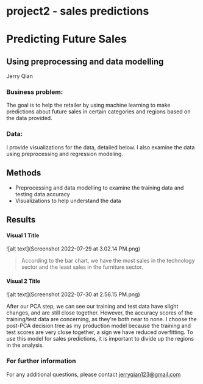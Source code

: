 # project2 - sales predictions
# Predicting Future Sales
## Using preprocessing and data modelling

Jerry Qian

### Business problem:

The goal is to help the retailer by using machine learning to make predictions about future sales in certain categories and regions based on the data provided.


### Data:
I provide visualizations for the data, detailed below. I also examine the data using preprocessing and regression modeling.


## Methods
- Preprocessing and data modelling to examine the training data and testing data accuracy
- Visualizations to help understand the data

## Results


#### Visual 1 Title
![alt text](Screenshot 2022-07-29 at 3.02.14 PM.png)

> According to the bar chart, we have the most sales in the technology sector and the least sales in the furniture sector.

#### Visual 2 Title
![alt text](Screenshot 2022-07-30 at 2.56.15 PM.png)

After our PCA step, we can see our training and test data have slight changes, and are still close together. However, the accuracy scores of the training/test data are concerning, as they're both near to none. I choose the post-PCA decision tree as my production model because the training and test scores are very close together, a sign we have reduced overfitting. To use this model for sales predictions, it is important to divide up the regions in the analysis. 

### For further information


For any additional questions, please contact jerryqian123@gmail.com
